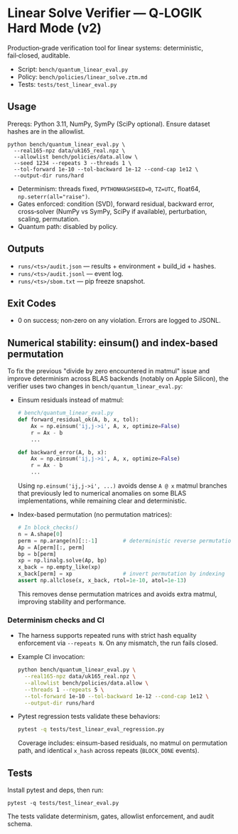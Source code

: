 # Linear Solve Verifier — Q‑LOGIK Hard Mode (v2)

Production‑grade verification tool for linear systems: deterministic, fail‑closed, auditable.

- Script: `bench/quantum_linear_eval.py`
- Policy: `bench/policies/linear_solve.ztm.md`
- Tests: `tests/test_linear_eval.py`

## Usage

Prereqs: Python 3.11, NumPy, SymPy (SciPy optional). Ensure dataset hashes are in the allowlist.

```
python bench/quantum_linear_eval.py \
  --real165-npz data/uk165_real.npz \
  --allowlist bench/policies/data.allow \
  --seed 1234 --repeats 3 --threads 1 \
  --tol-forward 1e-10 --tol-backward 1e-12 --cond-cap 1e12 \
  --output-dir runs/hard
```

- Determinism: threads fixed, `PYTHONHASHSEED=0`, `TZ=UTC`, float64, `np.seterr(all="raise")`.
- Gates enforced: condition (SVD), forward residual, backward error, cross‑solver (NumPy vs SymPy, SciPy if available), perturbation, scaling, permutation.
- Quantum path: disabled by policy.

## Outputs
- `runs/<ts>/audit.json` — results + environment + build_id + hashes.
- `runs/<ts>/audit.jsonl` — event log.
- `runs/<ts>/sbom.txt` — pip freeze snapshot.

## Exit Codes
- 0 on success; non‑zero on any violation. Errors are logged to JSONL.

## Numerical stability: einsum() and index-based permutation

To fix the previous "divide by zero encountered in matmul" issue and improve determinism across BLAS backends (notably on Apple Silicon), the verifier uses two changes in `bench/quantum_linear_eval.py`:

- Einsum residuals instead of matmul:

  ```python
  # bench/quantum_linear_eval.py
  def forward_residual_ok(A, b, x, tol):
      Ax = np.einsum('ij,j->i', A, x, optimize=False)
      r = Ax - b
      ...

  def backward_error(A, b, x):
      Ax = np.einsum('ij,j->i', A, x, optimize=False)
      r = Ax - b
      ...
  ```

  Using `np.einsum('ij,j->i', ...)` avoids dense `A @ x` matmul branches that previously led to numerical anomalies on some BLAS implementations, while remaining clear and deterministic.

- Index-based permutation (no permutation matrices):

  ```python
  # In block_checks()
  n = A.shape[0]
  perm = np.arange(n)[::-1]        # deterministic reverse permutation
  Ap = A[perm][:, perm]
  bp = b[perm]
  xp = np.linalg.solve(Ap, bp)
  x_back = np.empty_like(xp)
  x_back[perm] = xp                # invert permutation by indexing
  assert np.allclose(x, x_back, rtol=1e-10, atol=1e-13)
  ```

  This removes dense permutation matrices and avoids extra matmul, improving stability and performance.

### Determinism checks and CI

- The harness supports repeated runs with strict hash equality enforcement via `--repeats N`. On any mismatch, the run fails closed.
- Example CI invocation:

  ```bash
  python bench/quantum_linear_eval.py \
    --real165-npz data/uk165_real.npz \
    --allowlist bench/policies/data.allow \
    --threads 1 --repeats 5 \
    --tol-forward 1e-10 --tol-backward 1e-12 --cond-cap 1e12 \
    --output-dir runs/hard
  ```

- Pytest regression tests validate these behaviors:

  ```bash
  pytest -q tests/test_linear_eval_regression.py
  ```

  Coverage includes: einsum-based residuals, no matmul on permutation path, and identical `x_hash` across repeats (`BLOCK_DONE` events).

## Tests

Install pytest and deps, then run:
```
pytest -q tests/test_linear_eval.py
```

The tests validate determinism, gates, allowlist enforcement, and audit schema.

